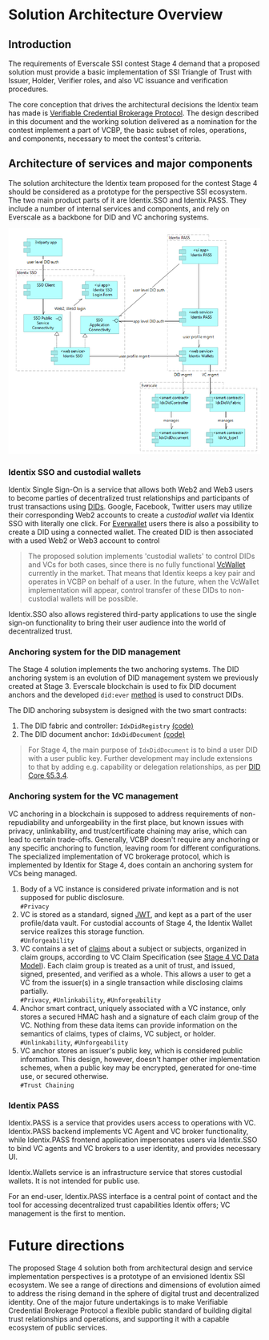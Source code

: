 # Solution Architecture Overview

## Introduction

The requirements of Everscale SSI contest Stage 4 demand that a proposed solution must provide 
a basic implementation of SSI Triangle of Trust with Issuer, Holder, Verifier roles, and also VC issuance 
and verification procedures.

The core conception that drives the architectural decisions the Identix team has made is 
[Verifiable Credential Brokerage Protocol](vc-brokerage-overview.md). The design described in this document 
and the working solution delivered as a nomination for the contest implement a part of VCBP, the basic subset of
roles, operations, and components, necessary to meet the contest's criteria.

## Architecture of services and major components

The solution architecture the Identix team proposed for the contest Stage 4 should be considered as a prototype
for the perspective SSI ecosystem. The two main product parts of it are Identix.SSO and Identix.PASS. They include 
a number of internal services and components, and rely on Everscale as a backbone for DID and VC anchoring systems.

![Identix solution architecture for Stage 4](idx-ecosystem-stage4.png)

### Identix SSO and custodial wallets
Identix Single Sign-On is a service that allows both Web2 and Web3 users to become parties of 
decentralized trust relationships and participants of trust transactions using [DIDs](https://www.w3.org/TR/did-core/).
Google, Facebook, Twitter users may utilize their corresponding Web2 accounts to create a *custodial wallet* via 
Identix SSO with literally one click. For [Everwallet](https://wallet.broxus.com/) users there is also a possibility to
create a DID using a connected wallet. The created DID is then associated with a used Web2 or Web3 account to control

> The proposed solution implements 'custodial wallets' to control DIDs and VCs for both cases, since there is no
fully functional [VcWallet](vc-brokerage-overview.md#vcwallet) currently in the market. That means that 
Identix keeps a key pair and operates in VCBP on behalf of a user. In the future, when the VcWallet implementation
will appear, control transfer of these DIDs to non-custodial wallets will be possible. 

Identix.SSO also allows registered third-party applications to use the single sign-on functionality to bring their 
user audience into the world of decentralized trust. 

### Anchoring system for the DID management
The Stage 4 solution implements the two anchoring systems. The DID anchoring system is an evolution of 
DID management system we previously created at Stage 3. Everscale blockchain is used to fix DID document anchors and 
the developed `did:ever` [method]() is used to construct DIDs.

The DID anchoring subsystem is designed with the two smart contracts:
1. The DID fabric and controller: `IdxDidRegistry` [(code)]()
2. The DID document anchor: `IdxDidDocument` [(code)]()

> For Stage 4, the main purpose of `IdxDidDocument` is to bind a user DID with a user public key. 
Further development may include extensions to that by adding e.g. capability or delegation relationships,
as per [DID Core §5.3.4](https://www.w3.org/TR/did-core/#capability-invocation). 

### Anchoring system for the VC management
VC anchoring in a blockchain is supposed to address requirements of non-repudiability and unforgeability 
in the first place, but known issues with privacy, unlinkability, and trust/certificate chaining may arise, 
which can lead to certain trade-offs.
Generally, VCBP doesn't require any anchoring or any specific anchoring to function, leaving room 
for different configurations. The specialized implementation of VC brokerage protocol, 
which is implemented by Identix for Stage 4, does contain an anchoring system for VCs being managed. 

1. Body of a VC instance is considered private information and is not supposed for public disclosure.
<br/>`#Privacy`
2. VC is stored as a standard, signed [JWT](https://datatracker.ietf.org/doc/html/rfc7519), and kept as a part of
the user profile/data vault. For custodial accounts of Stage 4, the Identix Wallet service realizes this storage function.
<br/>`#Unforgeability`
3. VC contains a set of [claims](https://www.w3.org/TR/vc-data-model/#claims) about a subject or subjects, 
organized in claim groups, according to VC Claim Specification (see [Stage 4 VC Data Model](vc-data-model.md)). 
Each claim group is treated as a unit of trust, and issued, signed, presented, and verified as a whole. 
This allows a user to get a VC from the issuer(s) in a single transaction while disclosing claims partially.
<br/>`#Privacy`, `#Unlinkability`, `#Unforgeability`
4. Anchor smart contract, uniquely associated with a VC instance, only stores a secured HMAC hash and a signature 
of each claim group of the VC. Nothing from these data items can provide information on the semantics of claims,
types of claims, VC subject, or holder.
<br/>`#Unlinkability`, `#Unforgeability`
5. VC anchor stores an issuer's public key, which is considered public information. This design, however, 
doesn't hamper other implementation schemes, when a public key may be encrypted, generated for one-time use, or secured
otherwise.
<br/>`#Trust Chaining`

### Identix PASS
Identix.PASS is a service that provides users access to operations with VC. Identix.PASS backend implements 
VC Agent and VC broker functionality, while Identix.PASS frontend application impersonates users via Identix.SSO
to bind VC agents and VC brokers to a user identity, and provides necessary UI.

Identix.Wallets service is an infrastructure service that stores custodial wallets. It is not intended for public use.

For an end-user, Identix.PASS interface is a central point of contact and the tool for accessing 
decentralized trust capabilities Identix offers; VC management is the first to mention.

# Future directions
The proposed Stage 4 solution both from architectural design and service implementation perspectives is a prototype
of an envisioned Identix SSI ecosystem. We see a range of directions and dimensions of evolution aimed to address
the rising demand in the sphere of digital trust and decentralized identity. 
One of the major future undertakings is to make Verifiable Credential Brokerage Protocol a flexible public standard 
of building digital trust relationships and operations, and supporting it with a capable ecosystem of public services.
